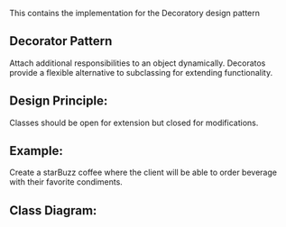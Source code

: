 This contains the implementation for the Decoratory design pattern

## Decorator Pattern
Attach additional responsibilities to an object dynamically.
Decoratos provide a flexible alternative to subclassing for extending functionality.

## Design Principle:
Classes should be open for extension but closed for modifications.

## Example:
Create a starBuzz coffee where the client will be able to order beverage with their favorite condiments.

## Class Diagram: 
